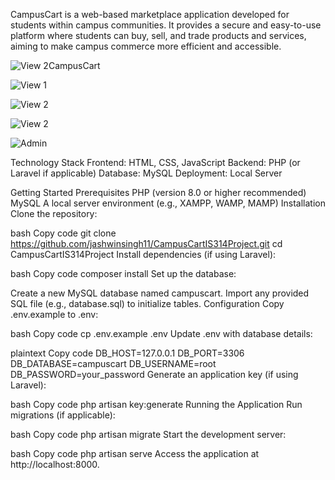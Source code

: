 CampusCart is a web-based marketplace application developed for students within campus communities. It provides a secure and easy-to-use platform where students can buy, sell, and trade products and services, aiming to make campus commerce more efficient and accessible.

![View 2](https://github.com/user-attachments/assets/089ace48-8ef2-451b-85c4-11b555521ef1)CampusCart

![View 1](https://github.com/user-attachments/assets/adfcadca-6afa-410a-aa58-58aa04ec4069)

![View 2](https://github.com/user-attachments/assets/246429b3-d20f-4d64-9cba-a10d53edebac)

![View 2](https://github.com/user-attachments/assets/1024be35-289a-42d8-a403-1935fe028d68)

![Admin](https://github.com/user-attachments/assets/1ec86091-2a82-4413-8149-65b8b470fc22)

Technology Stack
Frontend: HTML, CSS, JavaScript
Backend: PHP (or Laravel if applicable)
Database: MySQL
Deployment: Local Server

Getting Started
Prerequisites
PHP (version 8.0 or higher recommended)
MySQL
A local server environment (e.g., XAMPP, WAMP, MAMP)
Installation
Clone the repository:

bash
Copy code
git clone https://github.com/jashwinsingh11/CampusCartIS314Project.git
cd CampusCartIS314Project
Install dependencies (if using Laravel):

bash
Copy code
composer install
Set up the database:

Create a new MySQL database named campuscart.
Import any provided SQL file (e.g., database.sql) to initialize tables.
Configuration
Copy .env.example to .env:

bash
Copy code
cp .env.example .env
Update .env with database details:

plaintext
Copy code
DB_HOST=127.0.0.1
DB_PORT=3306
DB_DATABASE=campuscart
DB_USERNAME=root
DB_PASSWORD=your_password
Generate an application key (if using Laravel):

bash
Copy code
php artisan key:generate
Running the Application
Run migrations (if applicable):

bash
Copy code
php artisan migrate
Start the development server:

bash
Copy code
php artisan serve
Access the application at http://localhost:8000.
